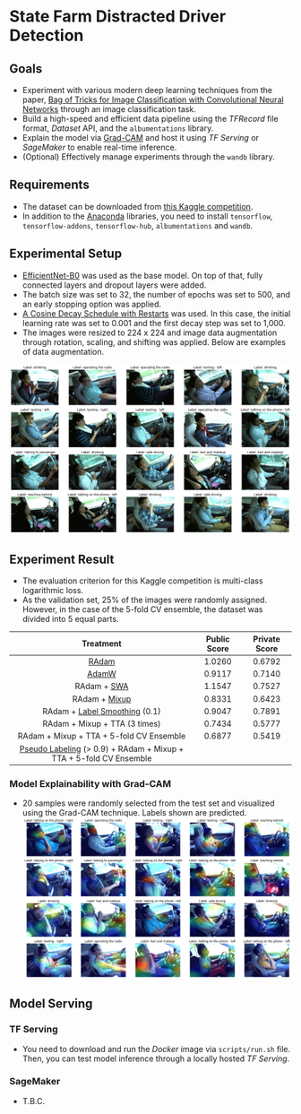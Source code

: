 # State Farm Distracted Driver Detection
## Goals
* Experiment with various modern deep learning techniques from the paper, [Bag of Tricks for Image Classification with Convolutional Neural Networks](https://arxiv.org/abs/1812.01187) through an image classification task.
* Build a high-speed and efficient data pipeline using the *TFRecord* file format, *Dataset* API, and the `albumentations` library.
* Explain the model via [Grad-CAM](https://arxiv.org/abs/1610.02391) and host it using *TF Serving* or *SageMaker* to enable real-time inference.
* (Optional) Effectively manage experiments through the `wandb` library.
  
## Requirements
* The dataset can be downloaded from [this Kaggle competition](https://www.kaggle.com/c/state-farm-distracted-driver-detection).
* In addition to the [Anaconda](https://www.anaconda.com) libraries, you need to install `tensorflow`, `tensorflow-addons`, `tensorflow-hub`, `albumentations` and `wandb`.

## Experimental Setup
* [EfficientNet-B0](https://arxiv.org/abs/1905.11946) was used as the base model. On top of that, fully connected layers and dropout layers were added.
* The batch size was set to 32, the number of epochs was set to 500, and an early stopping option was applied.
* [A Cosine Decay Schedule with Restarts](https://arxiv.org/pdf/1608.03983.pdf) was used. In this case, the initial learning rate was set to 0.001 and the first decay step was set to 1,000.
* The images were resized to 224 x 224 and image data augmentation through rotation, scaling, and shifting was applied. Below are examples of data augmentation.

![Augmentation](./imgs/state-farm-detection1.jpg)

## Experiment Result
* The evaluation criterion for this Kaggle competition is multi-class logarithmic loss.
* As the validation set, 25% of the images were randomly assigned. However, in the case of the 5-fold CV ensemble, the dataset was divided into 5 equal parts.

|                                                                                                        Treatment                                                                                                        | Public Score | Private Score |
|:-----------------------------------------------------------------------------------------------------------------------------------------------------------------------------------------------------------------------:|:------------:|:-------------:|
|                                                                                        [RAdam](https://arxiv.org/abs/1908.03265)                                                                                        |    1.0260    |    0.6792     |
|                                                                                        [AdamW](https://arxiv.org/abs/1711.05101)                                                                                        |    0.9117    |    0.7140     |
|                                                                                     RAdam + [SWA](https://arxiv.org/abs/1803.05407)                                                                                     |    1.1547    |    0.7527     |
|                                                                                    RAdam + [Mixup](https://arxiv.org/abs/1710.09412)                                                                                    |    0.8331    |    0.6423     |
|                                                                            RAdam + [Label Smoothing](https://arxiv.org/abs/1906.02629) (0.1)                                                                            |    0.9047    |    0.7891     |
|                                                                                              RAdam + Mixup + TTA (3 times)                                                                                              |    0.7434    |    0.5777     |
|                                                                                        RAdam + Mixup + TTA + 5-fold CV Ensemble                                                                                         |    0.6877    |    0.5419     |
| [Pseudo Labeling](https://www.researchgate.net/publication/280581078_Pseudo-Label_The_Simple_and_Efficient_Semi-Supervised_Learning_Method_for_Deep_Neural_Networks) (> 0.9) + RAdam + Mixup + TTA + 5-fold CV Ensemble |              |               |

### Model Explainability with Grad-CAM
* 20 samples were randomly selected from the test set and visualized using the Grad-CAM technique. Labels shown are predicted.
![Grad-CAM](./imgs/state-farm-detection2.jpg)

## Model Serving
### TF Serving
* You need to download and run the *Docker* image via `scripts/run.sh` file. Then, you can test model inference through a locally hosted *TF Serving*.
### SageMaker 
* T.B.C.